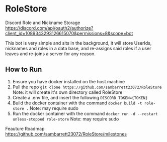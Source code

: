 # RoleStore
Discord Role and Nickname Storage
https://discord.com/api/oauth2/authorize?client_id=1089343293126615070&permissions=8&scope=bot

This bot is very simple and sits in the background, it will store UserIds, nicknames and roles in a data base, and re-assigns said roles if a user leaves and re-joins a server for any reason. 

## How to Run
1. Ensure you have docker installed on the host machine 
2. Pull the repo ```git clone https://github.com/sambarrett23072/RoleStore``` Note: it will create it's own directory called RoleStore
3. Create a .env file, and insert the following ```DISCORD_TOKEN={TOKEN}```
4. Build the docker container with the command ```docker build -t role-store .``` Note: may require sudo
5. Run the docker container with the command ```docker run -d --restart unless-stopped role-store``` Note: may require sudo

Feauture Roadmap 
https://github.com/sambarrett23072/RoleStore/milestones
